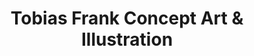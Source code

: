 ---
title: "Tobias Frank Concept Art & Illustration"
url: /muenchen/tobias-frank-concept-art-und-illustration/
shop: Kunst
---